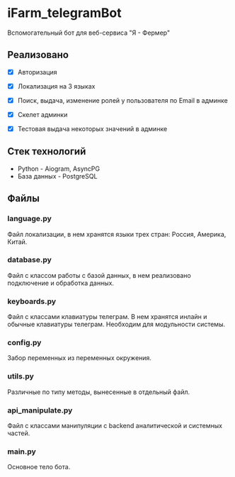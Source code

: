 # iFarm_telegramBot

Вспомогательный бот для веб-сервиса "Я - Фермер"

[//]: # (telegram link - @fermer_xbot)

[//]: # ()
[//]: # (## Админская панель)

[//]: # ()
[//]: # ()
[//]: # (- CMD: /admin)

[//]: # ()
[//]: # (- Логин: farmer@mail.ru)

[//]: # (- Пароль: 0)
## Реализовано 
- [x] Авторизация
- [x] Локализация на 3 языках
- [x] Поиск, выдача, изменение ролей у пользователя по Email в админке
- [x] Скелет админки
- [x] Тестовая выдача некоторых значений в админке


## Стек технологий

- Python - Aiogram, AsyncPG
- База данных - PostgreSQL

## Файлы

### language.py

Файл локализации, в нем хранятся языки трех стран: Россия, Америка, Китай.

### database.py

Файл с классом работы с базой данных, в нем реализовано подключение и обработка данных.

### keyboards.py

Файл с классами клавиатуры телеграм. В нем хранятся инлайн и обычные клавиатуры телеграм. Необходим для модульности системы.

### config.py

Забор переменных из переменных окружения.

### utils.py

Различные по типу методы, вынесенные в отдельный файл.

### api_manipulate.py

Файл с классами манипуляции с backend аналитической и системных частей.

### main.py

Основное тело бота.

